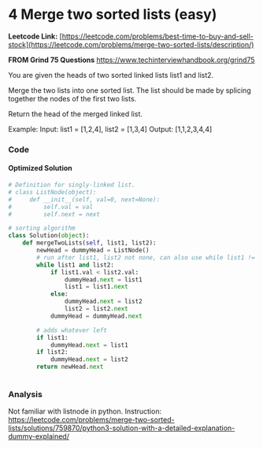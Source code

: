 # 4 Merge two sorted lists (easy)
**Leetcode Link:** [https://leetcode.com/problems/best-time-to-buy-and-sell-stock](https://leetcode.com/problems/merge-two-sorted-lists/description/)

**FROM Grind 75 Questions** https://www.techinterviewhandbook.org/grind75

You are given the heads of two sorted linked lists list1 and list2.

Merge the two lists into one sorted list. The list should be made by splicing together the nodes of the first two lists.

Return the head of the merged linked list.

Example:
Input: list1 = [1,2,4], list2 = [1,3,4]
Output: [1,1,2,3,4,4]
 


### Code


#### Optimized Solution

```python
# Definition for singly-linked list.
# class ListNode(object):
#     def __init__(self, val=0, next=None):
#         self.val = val
#         self.next = next

# sorting algorithm
class Solution(object):
    def mergeTwoLists(self, list1, list2):
        newHead = dummyHead = ListNode()
        # run after list1, list2 not none, can also use while list1 != None and list2 != None: #1
        while list1 and list2:
            if list1.val < list2.val:
                dummyHead.next = list1
                list1 = list1.next
            else:
                dummyHead.next = list2
                list2 = list2.next
            dummyHead = dummyHead.next

        # adds whatever left 
        if list1:
            dummyHead.next = list1
        if list2:
            dummyHead.next = list2
        return newHead.next
            
 ```       

### Analysis
Not familiar with listnode in python.
Instruction: https://leetcode.com/problems/merge-two-sorted-lists/solutions/759870/python3-solution-with-a-detailed-explanation-dummy-explained/



